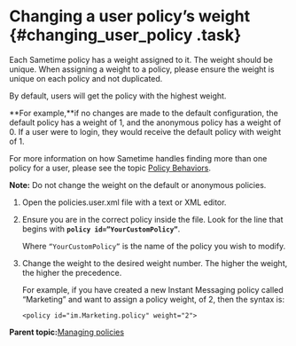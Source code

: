 # Changing a user policy’s weight {#changing_user_policy .task}

Each Sametime policy has a weight assigned to it. The weight should be unique. When assigning a weight to a policy, please ensure the weight is unique on each policy and not duplicated.

By default, users will get the policy with the highest weight.

**For example,**if no changes are made to the default configuration, the default policy has a weight of 1, and the anonymous policy has a weight of 0. If a user were to login, they would receive the default policy with weight of 1.

For more information on how Sametime handles finding more than one policy for a user, please see the topic [Policy Behaviors](admin_ssc_policies_understand.md).

**Note:** Do not change the weight on the default or anonymous policies.

1.  Open the policies.user.xml file with a text or XML editor.

2.  Ensure you are in the correct policy inside the file. Look for the line that begins with **`policy id=”YourCustomPolicy”`**.

    Where `“YourCustomPolicy”` is the name of the policy you wish to modify.

3.  Change the weight to the desired weight number. The higher the weight, the higher the precedence.

    For example, if you have created a new Instant Messaging policy called “Marketing” and want to assign a policy weight, of 2, then the syntax is:

    `<policy id="im.Marketing.policy" weight="2">`


**Parent topic:**[Managing policies](managing_policies.md)

